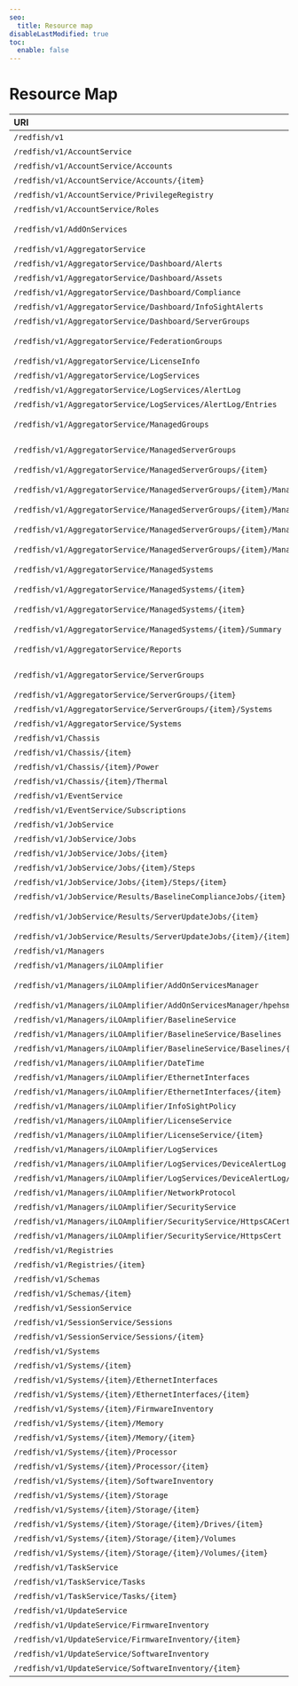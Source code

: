 ```yaml
---
seo:
  title: Resource map
disableLastModified: true
toc:
  enable: false
---
```


# Resource Map
|URI|Type|
|:---|:---|
|`/redfish/v1`|[ServiceRoot](#serviceroot-1-3-1)|
|`/redfish/v1/AccountService`|[AccountService](#accountservice-1-3-0)|
|`/redfish/v1/AccountService/Accounts`|Collection of [ManagerAccount](#manageraccount-1-1-2)|
|`/redfish/v1/AccountService/Accounts/{item}`|[ManagerAccount](#manageraccount-1-1-2)|
|`/redfish/v1/AccountService/PrivilegeRegistry`|[PrivilegeRegistry](#privilegeregistry-1-1-1)|
|`/redfish/v1/AccountService/Roles`|Collection of [Role](#role-1-2-1)|
|`/redfish/v1/AddOnServices`|Collection of [HpeWfmAddOnServices](#hpewfmaddonservices)|
|`/redfish/v1/AggregatorService`|[HpeWfmAggregatorService](#hpewfmaggregatorservice)|
|`/redfish/v1/AggregatorService/Dashboard/Alerts`|[HpeWfmDashboardAlerts](#hpewfmdashboardalerts)|
|`/redfish/v1/AggregatorService/Dashboard/Assets`|[HpeWfmDashboardAssets](#hpewfmdashboardassets)|
|`/redfish/v1/AggregatorService/Dashboard/Compliance`|[HpeWfmDashboardCompliance](#hpewfmdashboardcompliance)|
|`/redfish/v1/AggregatorService/Dashboard/InfoSightAlerts`|[HpeWfmDashboardInfoSightAlerts](#hpewfmdashboardInfoSightalerts-v1_0_0-hpewfmdashboardInfoSightalerts)|
|`/redfish/v1/AggregatorService/Dashboard/ServerGroups`|[HpeWfmDashboardServerGroups](#hpewfmdashboardservergroups)|
|`/redfish/v1/AggregatorService/FederationGroups`|Collection of [HpeWfmFederationGroup](#hpewfmfederationgroup)|
|`/redfish/v1/AggregatorService/LicenseInfo`|[HpeWfmLicenseInfo](#hpewfmlicenseinfo)|
|`/redfish/v1/AggregatorService/LogServices`|Collection of [LogService](#logservice-1-1-0)|
|`/redfish/v1/AggregatorService/LogServices/AlertLog`|[LogService](#logservice-1-1-0)|
|`/redfish/v1/AggregatorService/LogServices/AlertLog/Entries`|Collection of [LogEntry](#logentry-1-3-0)|
|`/redfish/v1/AggregatorService/ManagedGroups`|Collection of [HpeWfmManagedGroup](#hpewfmmanagedgroup)|
|`/redfish/v1/AggregatorService/ManagedServerGroups`|Collection of [HpeWfmManagedServerGroups](#hpewfmmanagedservergroups)|
|`/redfish/v1/AggregatorService/ManagedServerGroups/{item}`|[HpeWfmManagedServerGroups](#hpewfmmanagedservergroups)|
|`/redfish/v1/AggregatorService/ManagedServerGroups/{item}/ManagedSystems`|Collection of [HpeWfmManagedSystem](#hpewfmmanagedsystem)|
|`/redfish/v1/AggregatorService/ManagedServerGroups/{item}/ManagedSystems/{item}`|[HpeWfmManagedSystem](#hpewfmmanagedsystem)|
|`/redfish/v1/AggregatorService/ManagedServerGroups/{item}/ManagedSystems/{item}`|Collection of [HpeWfmSystemSummary](#hpewfmsystemsummary)|
|`/redfish/v1/AggregatorService/ManagedServerGroups/{item}/ManagedSystems/{item}/Summary`|[HpeWfmSystemSummary](#hpewfmsystemsummary)|
|`/redfish/v1/AggregatorService/ManagedSystems`|Collection of [HpeWfmManagedSystem](#hpewfmmanagedsystem)|
|`/redfish/v1/AggregatorService/ManagedSystems/{item}`|[HpeWfmManagedSystem](#hpewfmmanagedsystem)|
|`/redfish/v1/AggregatorService/ManagedSystems/{item}`|Collection of [HpeWfmSystemSummary](#hpewfmsystemsummary)|
|`/redfish/v1/AggregatorService/ManagedSystems/{item}/Summary`|[HpeWfmSystemSummary](#hpewfmsystemsummary)|
|`/redfish/v1/AggregatorService/Reports`|Collection of [HpeWfmManagedSystem](#hpewfmmanagedsystem-v1_0_0-hpewfmmanagedsystem)|
|`/redfish/v1/AggregatorService/ServerGroups`|Collection of [HpeWfmServerGroups](#hpewfmservergroups)|
|`/redfish/v1/AggregatorService/ServerGroups/{item}`|[HpeWfmServerGroups](#hpewfmservergroups)|
|`/redfish/v1/AggregatorService/ServerGroups/{item}/Systems`|Collection of [ComputerSystem](#computersystem-1-5-0)|
|`/redfish/v1/AggregatorService/Systems`|Collection of [ComputerSystem](#computersystem-1-5-0)|
|`/redfish/v1/Chassis`|Collection of [Chassis](#chassis-1-7-0)|
|`/redfish/v1/Chassis/{item}`|[Chassis](#chassis-1-7-0)|
|`/redfish/v1/Chassis/{item}/Power`|[Power](#power-1-5-0)|
|`/redfish/v1/Chassis/{item}/Thermal`|[Thermal](#thermal-1-4-0)|
|`/redfish/v1/EventService`|[EventService](#eventservice-1-0-6)|
|`/redfish/v1/EventService/Subscriptions`|Collection of [EventDestination](#eventdestination-1-3-0)|
|`/redfish/v1/JobService`|[JobService](#jobservice-1-0-0)|
|`/redfish/v1/JobService/Jobs`|Collection of [Job](#job-1-0-1)|
|`/redfish/v1/JobService/Jobs/{item}`|[Job](#job-1-0-1)|
|`/redfish/v1/JobService/Jobs/{item}/Steps`|Collection of [Job](#job-1-0-1)|
|`/redfish/v1/JobService/Jobs/{item}/Steps/{item}`|[Job](#job-v1_0_1-job)|
|`/redfish/v1/JobService/Results/BaselineComplianceJobs/{item}`|[HpeWfmSppComplianceJobResults](#hpewfmsppcompliancejobresults)|
|`/redfish/v1/JobService/Results/ServerUpdateJobs/{item}`|Collection of [HpeWfmUpdateJobResults](#hpewfmupdatejobresults)|
|`/redfish/v1/JobService/Results/ServerUpdateJobs/{item}/{item}`|[HpeWfmUpdateJobResults](#hpewfmupdatejobresults)|
|`/redfish/v1/Managers`|Collection of [Manager](#manager-1-4-0)|
|`/redfish/v1/Managers/iLOAmplifier`|[Manager](#manager-1-4-0)|
|`/redfish/v1/Managers/iLOAmplifier/AddOnServicesManager`|Collection of [HpeWfmAddOnServicesManager](#hpewfmaddonservicesmanager-v1_0_0-hpewfmaddonservicesmanager)|
|`/redfish/v1/Managers/iLOAmplifier/AddOnServicesManager/hpehsm`|[HpeWfmAddOnServicesManager](#hpewfmaddonservicesmanager-v1_0_0-hpewfmaddonservicesmanager)|
|`/redfish/v1/Managers/iLOAmplifier/BaselineService`|[HpeWfmBaselineService](#hpewfmbaselineservice)|
|`/redfish/v1/Managers/iLOAmplifier/BaselineService/Baselines`|Collection of [HpeWfmBaseline](#hpewfmbaseline)|
|`/redfish/v1/Managers/iLOAmplifier/BaselineService/Baselines/{item}`|[HpeWfmBaseline](#hpewfmbaseline)|
|`/redfish/v1/Managers/iLOAmplifier/DateTime`|[HpeWfmDateTime](#hpewfmdatetime)|
|`/redfish/v1/Managers/iLOAmplifier/EthernetInterfaces`|Collection of [EthernetInterface](#ethernetinterface-1-4-0)|
|`/redfish/v1/Managers/iLOAmplifier/EthernetInterfaces/{item}`|[EthernetInterface](#ethernetinterface-1-4-0)|
|`/redfish/v1/Managers/iLOAmplifier/InfoSightPolicy`|[HpeWfmInfoSightAggregation](#hpewfmInfoSightaggregation)|
|`/redfish/v1/Managers/iLOAmplifier/LicenseService`|Collection of [HpeWfmLicense](#hpewfmlicense)|
|`/redfish/v1/Managers/iLOAmplifier/LicenseService/{item}`|[HpeWfmLicense](#hpewfmlicense)|
|`/redfish/v1/Managers/iLOAmplifier/LogServices`|Collection of [LogService](#logservice-1-1-0)|
|`/redfish/v1/Managers/iLOAmplifier/LogServices/DeviceAlertLog`|[LogService](#logservice-1-1-0)|
|`/redfish/v1/Managers/iLOAmplifier/LogServices/DeviceAlertLog/Entries`|Collection of [LogEntry](#logentry-1-3-0)|
|`/redfish/v1/Managers/iLOAmplifier/NetworkProtocol`|[ManagerNetworkProtocol](#managernetworkprotocol-1-2-0)|
|`/redfish/v1/Managers/iLOAmplifier/SecurityService`|[HpeSecurityService](#hpesecurityservice)|
|`/redfish/v1/Managers/iLOAmplifier/SecurityService/HttpsCACerts`|Collection of [HpeWfmHttpsCert](#hpewfmhttpscert)|
|`/redfish/v1/Managers/iLOAmplifier/SecurityService/HttpsCert`|[HpeHttpsCert](#hpehttpscert)|
|`/redfish/v1/Registries`|Collection of [MessageRegistryFile](#messageregistryfile-1-1-0)|
|`/redfish/v1/Registries/{item}`|[MessageRegistryFile](#messageregistryfile-1-1-0)|
|`/redfish/v1/Schemas`|Collection of [JsonSchemaFile](#jsonschemafile-1-1-0)|
|`/redfish/v1/Schemas/{item}`|[JsonSchemaFile](#jsonschemafile-1-1-0)|
|`/redfish/v1/SessionService`|[SessionService](#sessionservice-1-1-3)|
|`/redfish/v1/SessionService/Sessions`|Collection of [Session](#session-1-1-0)|
|`/redfish/v1/SessionService/Sessions/{item}`|[Session](#session-1-1-0)|
|`/redfish/v1/Systems`|Collection of [ComputerSystem](#computersystem-1-5-0)|
|`/redfish/v1/Systems/{item}`|[ComputerSystem](#computersystem-1-5-0)|
|`/redfish/v1/Systems/{item}/EthernetInterfaces`|Collection of [EthernetInterface](#ethernetinterface-1-4-0)|
|`/redfish/v1/Systems/{item}/EthernetInterfaces/{item}`|[EthernetInterface](#ethernetinterface-1-4-0)|
|`/redfish/v1/Systems/{item}/FirmwareInventory`|Collection of [SoftwareInventory](#softwareinventory-1-2-0)|
|`/redfish/v1/Systems/{item}/Memory`|Collection of [Memory](#memory-1-5-0)|
|`/redfish/v1/Systems/{item}/Memory/{item}`|[Memory](#memory-1-5-0)|
|`/redfish/v1/Systems/{item}/Processor`|Collection of [Processor](#processor-1-3-0)|
|`/redfish/v1/Systems/{item}/Processor/{item}`|[Processor](#processor-1-3-0)|
|`/redfish/v1/Systems/{item}/SoftwareInventory`|Collection of [SoftwareInventory](#softwareinventory-1-2-0)|
|`/redfish/v1/Systems/{item}/Storage`|Collection of [Storage](#storage-1-4-0)|
|`/redfish/v1/Systems/{item}/Storage/{item}`|[Storage](#storage-1-4-0)|
|`/redfish/v1/Systems/{item}/Storage/{item}/Drives/{item}`|[Drive](#drive-1-4-0)|
|`/redfish/v1/Systems/{item}/Storage/{item}/Volumes`|Collection of [Volume](#volume-1-0-3)|
|`/redfish/v1/Systems/{item}/Storage/{item}/Volumes/{item}`|[Volume](#volume-1-0-3)|
|`/redfish/v1/TaskService`|[TaskService](#taskservice-1-1-1)|
|`/redfish/v1/TaskService/Tasks`|Collection of [Task](#task-1-2-0)|
|`/redfish/v1/TaskService/Tasks/{item}`|[Task](#task-1-2-0)|
|`/redfish/v1/UpdateService`|[UpdateService](#updateservice-1-2-1)|
|`/redfish/v1/UpdateService/FirmwareInventory`|Collection of [SoftwareInventory](#softwareinventory-1-2-0)|
|`/redfish/v1/UpdateService/FirmwareInventory/{item}`|[SoftwareInventory](#softwareinventory-1-2-0)|
|`/redfish/v1/UpdateService/SoftwareInventory`|Collection of [SoftwareInventory](#softwareinventory-1-2-0)|
|`/redfish/v1/UpdateService/SoftwareInventory/{item}`|[SoftwareInventory](#softwareinventory-1-2-0)|
